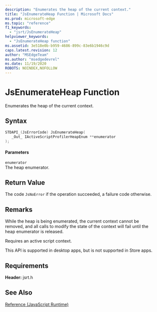 ```yaml
---
description: "Enumerates the heap of the current context."
title: "JsEnumerateHeap Function | Microsoft Docs"
ms.prod: microsoft-edge
ms.topic: "reference"
f1_keywords: 
  - "jsrt/JsEnumerateHeap"
helpviewer_keywords: 
  - "JsEnumerateHeap function"
ms.assetid: 3e518e0b-b959-4686-899c-83e6b1946c9d
caps.latest.revision: 12
author: "MSEdgeTeam"
ms.author: "msedgedevrel"
ms.date: 11/19/2020
ROBOTS: NOINDEX,NOFOLLOW
---
```

# JsEnumerateHeap Function

Enumerates the heap of the current context.  
  
## Syntax  
  
```cpp  
STDAPI_(JsErrorCode) JsEnumerateHeap(  
   _Out_ IActiveScriptProfilerHeapEnum **enumerator  
);  
```  
  
#### Parameters  
 `enumerator`  
 The heap enumerator.  
  
## Return Value  
 The code `JsNoError` if the operation succeeded, a failure code otherwise.  
  
## Remarks  
 While the heap is being enumerated, the current context cannot be removed, and all calls to modify the state of the context will fail until the heap enumerator is released.  
  
 Requires an active script context.  
  
 This API is supported in desktop apps, but is not supported in Store apps.  
  
## Requirements  
 **Header:** jsrt.h  
  
## See Also  
 [Reference (JavaScript Runtime)](../chakra-hosting/reference-javascript-runtime.md)
